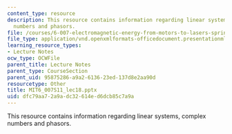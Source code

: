 ```yaml
---
content_type: resource
description: This resource contains information regarding linear systems, complex
  numbers and phasors.
file: /courses/6-007-electromagnetic-energy-from-motors-to-lasers-spring-2011/dfc79aa72a9adc32614ed6dcb85c7a9a_MIT6_007S11_lec18.pptx
file_type: application/vnd.openxmlformats-officedocument.presentationml.presentation
learning_resource_types:
- Lecture Notes
ocw_type: OCWFile
parent_title: Lecture Notes
parent_type: CourseSection
parent_uid: 95875286-a9a2-6136-23ed-137d8e2aa90d
resourcetype: Other
title: MIT6_007S11_lec18.pptx
uid: dfc79aa7-2a9a-dc32-614e-d6dcb85c7a9a
---
```

This resource contains information regarding linear systems, complex numbers and phasors.

